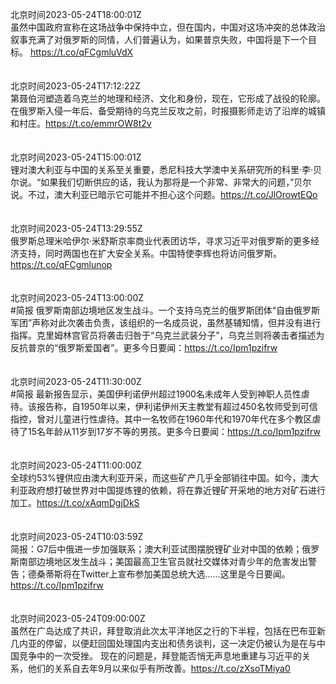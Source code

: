 北京时间2023-05-24T18:00:01Z<br>虽然中国政府宣称在这场战争中保持中立，但在国内，中国对这场冲突的总体政治叙事充满了对俄罗斯的同情，人们普遍认为，如果普京失败，中国将是下一个目标。
https://t.co/qFCgmluVdX<br><br><br>北京时间2023-05-24T17:12:22Z<br>第聂伯河塑造着乌克兰的地理和经济、文化和身份，现在，它形成了战役的轮廓。在俄罗斯入侵一年后、备受期待的乌克兰反攻之前，时报摄影师走访了沿岸的城镇和村庄。https://t.co/emmrOW8t2v<br><br><br>北京时间2023-05-24T15:00:01Z<br>锂对澳大利亚与中国的关系至关重要，悉尼科技大学澳中关系研究所的科里·李·贝尔说。“如果我们切断供应的话，我认为那将是一个非常、非常大的问题，”贝尔说。不过，澳大利亚已暗示它可能并不担心这个问题。https://t.co/JlOrowtEQo<br><br><br>北京时间2023-05-24T13:29:55Z<br>俄罗斯总理米哈伊尔·米舒斯京率商业代表团访华，寻求习近平对俄罗斯的更多经济支持，同时两国也在扩大安全关系。中国特使李辉也将访问俄罗斯。https://t.co/qFCgmlunop<br><br><br>北京时间2023-05-24T13:00:00Z<br>#简报 俄罗斯南部边境地区发生战斗。一个支持乌克兰的俄罗斯团体“自由俄罗斯军团”声称对此次袭击负责，该组织的一名成员说，虽然基辅知情，但并没有进行指挥。克里姆林宫官员将袭击归咎于“乌克兰武装分子”，乌克兰则将袭击者描述为反抗普京的“俄罗斯爱国者”。更多今日要闻：https://t.co/Ipm1pzifrw<br><br><br>北京时间2023-05-24T11:30:00Z<br>#简报 最新报告显示，美国伊利诺伊州超过1900名未成年人受到神职人员性虐待。该报告称，自1950年以来，伊利诺伊州天主教堂有超过450名牧师受到可信指控，曾对儿童进行性虐待。其中一名牧师在1960年代和1970年代在多个教区虐待了15名年龄从11岁到17岁不等的男孩。更多今日要闻：https://t.co/Ipm1pzifrw<br><br><br>北京时间2023-05-24T11:00:00Z<br>全球约53%锂供应由澳大利亚开采，而这些矿产几乎全部销往中国。如今，澳大利亚政府想打破世界对中国提炼锂的依赖，将在靠近锂矿开采地的地方对矿石进行加工。https://t.co/xAqmDgjDkS<br><br><br>北京时间2023-05-24T10:03:59Z<br>简报：G7后中俄进一步加强联系；澳大利亚试图摆脱锂矿业对中国的依赖；俄罗斯南部边境地区发生战斗；美国最高卫生官员就社交媒体对青少年的危害发出警告；德桑蒂斯将在Twitter上宣布参加美国总统大选……这里是今日要闻。https://t.co/Ipm1pzifrw<br><br><br>北京时间2023-05-24T09:00:00Z<br>虽然在广岛达成了共识，拜登取消此次太平洋地区之行的下半程，包括在巴布亚新几内亚的停留，以便赶回国处理国内支出和债务谈判，这一决定仍被认为是在与中国竞争中的一次受挫。
现在的问题是，拜登能否悄无声息地重建与习近平的关系，他们的关系自去年9月以来似乎有所改善。https://t.co/zXsoTMiya0<br><br><br>